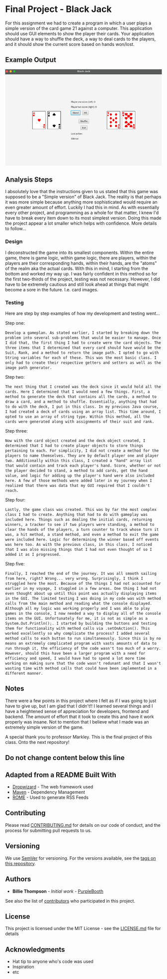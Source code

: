 # Final Project - Black Jack

For this assignment we had to create a program in which a user plays a simple version of the card game 21 against a computer. This application should use GUI elements to show the player their cards. Your application should have a way to shuffle the deck, a way to deal cards to the players, and it should show the current score based on hands won/lost.

## Example Output

![Sample Output](README.jpg)

## Analysis Steps

I absolutely love that the instructions given to us stated that this game was supposed to be a "Simple version" of Black Jack. The reality is that perhaps it was more simple because anything more sophisticated would require an even greater amount of effort. Luckily I had this in mind. As with essentially every other project, and programming as a whole for that matter, I knew I'd have to break every item down to its most simplest version. Doing this made the project appear a lot smaller which helps with confidence. More details to follow...


### Design

I deconstructed the game into its smallest components. Within the entire game, there is game logic, within game logic, there are players, within the players are their corresponding hands, within their hands, are the "atoms" of the realm aka the actual cards. With this in mind, I starting from the bottom and worked my way up. I was fairly confident in this method so for the first two-thirds of the project, testing was not necessary. However, I did have to be extremely cautious and still look ahead at things that might become a sore in the future. I.e. card images. 

### Testing

Here are step by step examples of how my development and testing went...

Step one: 

```
Develop a gameplan. As stated earlier, I started by breaking down the problem into several sub-problems that would be easier to manage. Once I did that, the first thing I had to create were the card objects. The three items that I determined that every card should have would be the Suit, Rank, and a method to return the image path. I opted to go with String variables for each of these. This was the most basic class. I only had to create their respective getters and setters as well as the image path generator. 

```

Step two:

```
The next thing that I created was the deck since it would hold all the cards. Here I determined that I would need a few things. First, a method to generate the deck that contains all the cards, a method to draw a card, and a method to shuffle. Essentially, anything that had to do with the deck, I put in this class. In my previous Java course, I had created a deck of cards using an array list. This time around, I opted to use an array of string type. Within this method, all the cards were generated along with assignments of their suit and rank. 
```

Step three:

```
Now with the card object created and the deck object created, I determined that I had to create player objects to store things pertaining to each. For simplicity, I did not create a method for the players to name themselves. They are by default player one and player two. Additionally within this class, I created a "hand" array list that would contain and track each player's hand. Score, whether or not the player decided to stand, a method to add cards, get the hand value, and logic for adding up the player's hand were also included here. A few of those methods were added later in my journey when I realized that there was data that my GUI required that I couldn't reach. 
```

Step four:

```
Lastly, the game class was created. This was by far the most complex class I had to create. Anything that had to do with gameplay was included here. Things such as dealing the initial cards, returning winners, a tracker to see if two players were standing, a method to clear the hands of the players, a turn counter to track whose turn it was, a hit method, a stand method, and even a method to exit the game were included here. Logic for determining the winner based off events was here too. As with the previous class, in this class, I noticed that I was also missing things that I had not even thought of so I added it as I progressed. 
```

Step five:

```
Finally, I reached the end of the journey. It was all smooth sailing from here, right? Wrong... very wrong. Surprisingly, I think I struggled here the most. Because of the things I had not accounted for earlier in my voyage, I stuggled in a few areas. One thing I had not even thought about up until this point was actually displaying items in the GUI. The limited testing I was doing in my code was with method calls from the main method and reading what the console displayed. Although all my logic was working properly and I was able to play games in the console, I now needed a way to display all of the console items on the GUI. Unfortunately for me, it is not as simple as a System.Out.Println();. I started by building the buttons and testing them for functionality with method calls via .setOnAction(). This worked excellently so why complicate the process? I added several method calls to each button to run simultaneously. Since this is by no means an extremely complicated program with vasts amounts of data to run through it, the efficiency of the code wasn't too much of a worry. However, should this have been a larger program with a need for efficiency and speed, I would have had to spend a lot more time working on making sure that the code wasn't redunant and that I wasn't wasting time with method calls that could have been implemented in a different manner. 
```


## Notes

There were a few points in this project where I felt as if I was going to just have to give up, but I am glad that I didn't!! I learned several things and I have a heightened sense of appreciation for developers, frontend and backend. The amount of effort that it took to create this and have it work properly was insane. Not to mention that I believe what I made was an extremely simple version of the game. 

A special thank you to professor Markley. This is the final project of this class. Onto the next repository!

## Do not change content below this line
## Adapted from a README Built With

* [Dropwizard](http://www.dropwizard.io/1.0.2/docs/) - The web framework used
* [Maven](https://maven.apache.org/) - Dependency Management
* [ROME](https://rometools.github.io/rome/) - Used to generate RSS Feeds

## Contributing

Please read [CONTRIBUTING.md](https://gist.github.com/PurpleBooth/b24679402957c63ec426) for details on our code of conduct, and the process for submitting pull requests to us.

## Versioning

We use [SemVer](http://semver.org/) for versioning. For the versions available, see the [tags on this repository](https://github.com/your/project/tags). 

## Authors

* **Billie Thompson** - *Initial work* - [PurpleBooth](https://github.com/PurpleBooth)

See also the list of [contributors](https://github.com/your/project/contributors) who participated in this project.

## License

This project is licensed under the MIT License - see the [LICENSE.md](LICENSE.md) file for details

## Acknowledgments

* Hat tip to anyone who's code was used
* Inspiration
* etc
